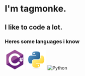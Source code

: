 # I'm tagmonke.
## I like to code a lot.

### Heres some languages i know

<img src="https://raw.githubusercontent.com/devicons/devicon/master/icons/csharp/csharp-original.svg" alt="C#" width="64" />
<img src="https://raw.githubusercontent.com/devicons/devicon/master/icons/python/python-original.svg" alt="Python" width="64" />
<img src="https://raw.githubusercontent.com/devicons/devicon/master/icons/html/python-original.svg" alt="Python" width="64" />

